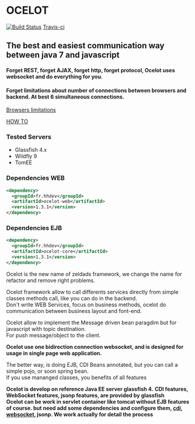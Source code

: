 # OCELOT
[![Build Status](https://travis-ci.org/hhdevelopment/ocelot.svg?branch=master)](https://travis-ci.org/hhdevelopment/ocelot)
[Travis-ci](https://travis-ci.org/hhdevelopment/ocelot)  
## The best and easiest communication way between java 7 and javascript
#### Forget REST, forget AJAX, forget http, forget protocol, Ocelot uses websocket and do everything for you.

#### Forget limitations about number of connections between browsers and backend. At best 6 simultaneous connections.

[Browsers limitations](http://webdebug.net/2013/12/browser-connection-limit)

[HOW TO](https://github.com/hhdevelopment/ocelot/wiki/howto)

### Tested Servers
 - Glassfish 4.x  
 - Wildfly 9
 - TomEE

### Dependencies WEB
```xml
<dependency>
  <groupId>fr.hhdev</groupId>
  <artifactId>ocelot-web</artifactId>
  <version>1.3.1</version>
</dependency>
```

### Dependencies EJB
```xml
<dependency>
  <groupId>fr.hhdev</groupId>
  <artifactId>ocelot-core</artifactId>
  <version>1.3.1</version>
</dependency>
```

Ocelot is the new name of zeldads framework, we change the name for refactor and remove right problems.

Ocelot framework allow to call differents services directly from simple classes methods call, like you can do in the backend.   
Don't write WEB Services, focus on business methods, ocelot do communication between business layout and font-end.

Ocelot allow to implement the Message driven bean paragdim but for javascript with topic destination.   
For push message/object to the client.

**Ocelot use one bidirection connection websocket, and is designed for usage in  single page web application.**

The better way, is doing EJB, CDI Beans annotated, but you can call a simple pojo, or soon spring bean.   
If you use mananged classes, you benefits of all features

**Ocelot is develop on reference Java EE server glassfish 4.**
**CDI features, WebSocket features, jsonp features, are provided by glassfish**  
**Ocelot can be work in servlet container like tomcat without EJB features of course. but need add some dependencies and configure them, [cdi](http://docs.jboss.org/weld/reference/1.0.0/en-US/html/environments.html), [websocket](http://tomcat.apache.org/tomcat-7.0-doc/web-socket-howto.html), jsonp. We work actually for detail the process**


